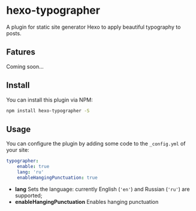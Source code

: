 # hexo-typographer
A plugin for static site generator Hexo to apply beautiful typography to posts.

## Fatures
Coming soon...

## Install
You can install this plugin via NPM:
```bash
npm install hexo-typographer -S
```

## Usage
You can configure the plugin by adding some code to the `_config.yml` of your site:
```yml
typographer:
    enable: true
    lang: 'ru'
    enableHangingPunctuation: true
```


- **lang** Sets the language: currently English (`'en'`) and Russian (`'ru'`) are supported;
- **enableHangingPunctuation** Enables hanging punctuation